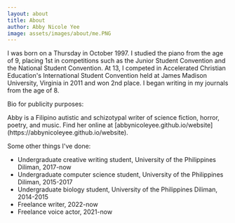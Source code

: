 ```yaml
---
layout: about
title: About
author: Abby Nicole Yee
image: assets/images/about/me.PNG
---
```


<p class="paragraph-lg">I was born on a Thursday in October 1997. I studied the piano from the age of 9, placing 1st in competitions such as the Junior Student Convention and the National Student Convention. At 13, I competed in Accelerated Christian Education's International Student Convention held at James Madison University, Virginia in 2011 and won 2nd place. I began writing in my journals from the age of 8. 
  
Bio for publicity purposes:</p>

<p class="paragraph-lg">Abby is a Filipino autistic and schizotypal writer of science fiction, horror, poetry, and music. Find her online at [abbynicoleyee.github.io/website](https://abbynicoleyee.github.io/website).</p>

<p class="paragraph-lg">
Some other things I've done:

- Undergraduate creative writing student, University of the Philippines Diliman, 2017-now
- Undergraduate computer science student, University of the Philippines Diliman, 2015-2017
- Undergraduate biology student, University of the Philippines Diliman, 2014-2015
- Freelance writer, 2022-now
- Freelance voice actor, 2021-now
</p>
